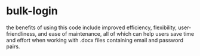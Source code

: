 # bulk-login
the benefits of using this code include improved efficiency, flexibility, user-friendliness, and ease of maintenance, all of which can help users save time and effort when working with .docx files containing email and password pairs.

